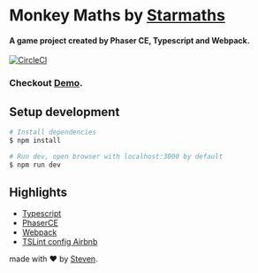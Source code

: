 # Monkey Maths by [Starmaths](http://starmathsonline.com.au/)
#### A game project created by Phaser CE, Typescript and Webpack.

[![CircleCI](https://circleci.com/gh/iamstevendao/MonkeyMaths/tree/master.svg?style=svg)](https://circleci.com/gh/iamstevendao/MonkeyMaths/tree/master)

### Checkout [Demo](https://projects.iamstevendao.com/monkeymaths/).

## Setup development
```bash
# Install dependencies
$ npm install

# Run dev, open browser with localhost:3000 by default
$ npm run dev

```

## Highlights
- [Typescript](https://www.typescriptlang.org/)
- [PhaserCE](https://phaser.io/docs/2.6.2/index)
- [Webpack](https://webpack.js.org/)
- [TSLint config Airbnb](https://www.npmjs.com/package/tslint-config-airbnb)


made with &#x2764; by [Steven](https://github.com/iamstevendao).
